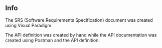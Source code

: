 ## Info
The SRS (Software Requirements Specification) document was created using Visual Paradigm.

The API definition was created by hand while the API documentation was created using Postman and the API definition.
